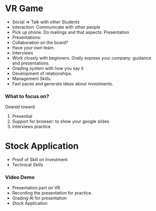 

# VR Game

- Social => Talk with other Students
- Interaction: Communicate with other people
- Pick up phone: Do mailings and that aspects: Presentation
- Presentations:
- Collaboration on the board?
- Have your own team.
- Interviews
- Work closely with beginners. Orally express your company: guidance and presentations.
- Grading system with how you say it
- Development of relationships.
- Management Skills.
- Fast paces and generate ideas about investments.


### What to focus on?

Geared toward

1. Presential
2. Support for browser: to show your google slides.
3. Interviews practice



# Stock Application

- Proof of Skill on Investment
- Technical Skills



### Video Demo

- Presentation part on VR
- Recording the presentation for practice.
- Grading AI for presentation
- Stock Application 


